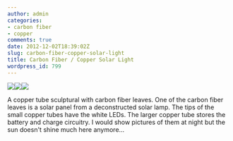 ```yaml
---
author: admin
categories:
- carbon fiber
- copper
comments: true
date: 2012-12-02T18:39:02Z
slug: carbon-fiber-copper-solar-light
title: Carbon Fiber / Copper Solar Light
wordpress_id: 799
---
```


[![](/uploads/PB200015-224x300.jpg)](/uploads/PB200015.jpg)[![](/uploads/PC020002-300x224.jpg)](/uploads/PC020002.jpg)[![](/uploads/PC080001-300x300.jpg)](/uploads/PC080001.jpg)

A copper tube sculptural with carbon fiber leaves. One of the carbon fiber leaves is a solar panel from a deconstructed solar lamp. The tips of the small copper tubes have the white LEDs. The larger copper tube stores the battery and charge circuitry. I would show pictures of them at night but the sun doesn't shine much here anymore...
